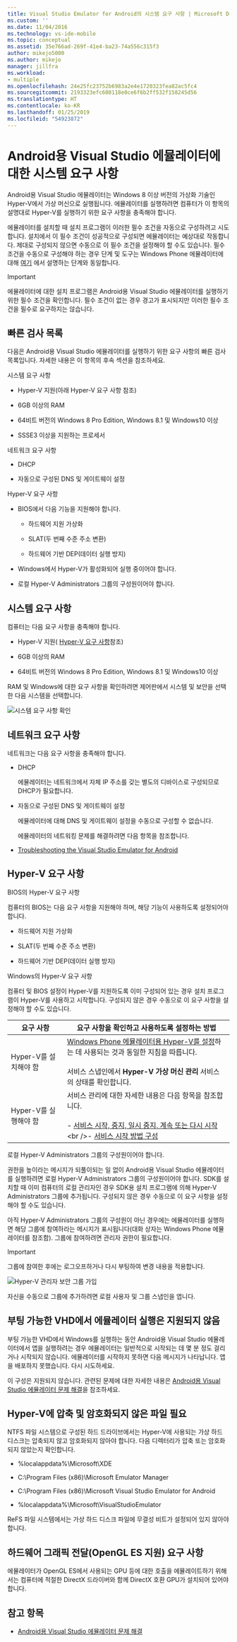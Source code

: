 ```yaml
---
title: Visual Studio Emulator for Android의 시스템 요구 사항 | Microsoft Docs
ms.custom: ''
ms.date: 11/04/2016
ms.technology: vs-ide-mobile
ms.topic: conceptual
ms.assetid: 35e766ad-269f-41e4-ba23-74a556c315f3
author: mikejo5000
ms.author: mikejo
manager: jillfra
ms.workload:
- multiple
ms.openlocfilehash: 24e25fc23752b6983a2e4e1720323fea82ac5fc4
ms.sourcegitcommit: 2193323efc608118e0ce6f6b2ff532f158245d56
ms.translationtype: HT
ms.contentlocale: ko-KR
ms.lasthandoff: 01/25/2019
ms.locfileid: "54923872"
---
```

# <a name="system-requirements-for-the-visual-studio-emulator-for-android"></a>Android용 Visual Studio 에뮬레이터에 대한 시스템 요구 사항

Android용 Visual Studio 에뮬레이터는 Windows 8 이상 버전의 가상화 기술인 Hyper-V에서 가상 머신으로 실행됩니다. 에뮬레이터를 실행하려면 컴퓨터가 이 항목의 설명대로 Hyper-V를 실행하기 위한 요구 사항을 충족해야 합니다.

에뮬레이터를 설치할 때 설치 프로그램이 이러한 필수 조건을 자동으로 구성하려고 시도합니다. 설치에서 이 필수 조건이 성공적으로 구성되면 에뮬레이터는 예상대로 작동합니다. 제대로 구성되지 않으면 수동으로 이 필수 조건을 설정해야 할 수도 있습니다. 필수 조건을 수동으로 구성해야 하는 경우 단계 및 도구는 Windows Phone 에뮬레이터에 대해 [여기](/previous-versions/windows/apps/jj863509\(v=vs.105\)) 에서 설명하는 단계와 동일합니다.

> [!IMPORTANT]
> 에뮬레이터에 대한 설치 프로그램은 Android용 Visual Studio 에뮬레이터를 실행하기 위한 필수 조건을 확인합니다. 필수 조건이 없는 경우 경고가 표시되지만 이러한 필수 조건을 필수로 요구하지는 않습니다.

##  <a name="Checklist"></a> 빠른 검사 목록

다음은 Android용 Visual Studio 에뮬레이터를 실행하기 위한 요구 사항의 빠른 검사 목록입니다. 자세한 내용은 이 항목의 후속 섹션을 참조하세요.

시스템 요구 사항

- Hyper-V 지원(아래 Hyper-V 요구 사항 참조)

- 6GB 이상의 RAM

- 64비트 버전의 Windows 8 Pro Edition, Windows 8.1 및 Windows10 이상

- SSSE3 이상을 지원하는 프로세서

네트워크 요구 사항

- DHCP

- 자동으로 구성된 DNS 및 게이트웨이 설정

Hyper-V 요구 사항

- BIOS에서 다음 기능을 지원해야 합니다.

  -   하드웨어 지원 가상화

  -   SLAT(두 번째 수준 주소 변환)

  -   하드웨어 기반 DEP(데이터 실행 방지)

- Windows에서 Hyper-V가 활성화되어 실행 중이어야 합니다.

- 로컬 Hyper-V Administrators 그룹의 구성원이어야 합니다.

## <a name="system-requirements"></a>시스템 요구 사항
 컴퓨터는 다음 요구 사항을 충족해야 합니다.

- Hyper-V 지원( [Hyper-V 요구 사항](#HyperV)참조)

- 6GB 이상의 RAM

- 64비트 버전의 Windows 8 Pro Edition, Windows 8.1 및 Windows10 이상

RAM 및 Windows에 대한 요구 사항을 확인하려면 제어판에서 시스템 및 보안을 선택한 다음 시스템을 선택합니다.

![시스템 요구 사항 확인](../cross-platform/media/android_emu_system_requirements.png "Android_Emu_System_Requirements")

## <a name="network-requirements"></a>네트워크 요구 사항

네트워크는 다음 요구 사항을 충족해야 합니다.

- DHCP

   에뮬레이터는 네트워크에서 자체 IP 주소를 갖는 별도의 디바이스로 구성되므로 DHCP가 필요합니다.

- 자동으로 구성된 DNS 및 게이트웨이 설정

   에뮬레이터에 대해 DNS 및 게이트웨이 설정을 수동으로 구성할 수 없습니다.

  에뮬레이터의 네트워킹 문제를 해결하려면 다음 항목을 참조합니다.

- [Troubleshooting the Visual Studio Emulator for Android](../cross-platform/troubleshooting-the-visual-studio-emulator-for-android.md)

## <a name="hyper-v-requirements"></a>Hyper-V 요구 사항

BIOS의 Hyper-V 요구 사항

컴퓨터의 BIOS는 다음 요구 사항을 지원해야 하며, 해당 기능이 사용하도록 설정되어야 합니다.

- 하드웨어 지원 가상화

- SLAT(두 번째 수준 주소 변환)

- 하드웨어 기반 DEP(데이터 실행 방지)

Windows의 Hyper-V 요구 사항

컴퓨터 및 BIOS 설정이 Hyper-V를 지원하도록 이미 구성되어 있는 경우 설치 프로그램이 Hyper-V를 사용하고 시작합니다. 구성되지 않은 경우 수동으로 이 요구 사항을 설정해야 할 수도 있습니다.

|요구 사항|요구 사항을 확인하고 사용하도록 설정하는 방법|
|-----------------|----------------------------------------------|
|Hyper-V를 설치해야 함|[Windows Phone 에뮬레이터용 Hyper-V를 설정](https://docs.microsoft.com/previous-versions/windows/apps/jj863509(v=vs.105))하는 데 사용되는 것과 동일한 지침을 따릅니다.<br /><br /> 서비스 스냅인에서 **Hyper-V 가상 머신 관리** 서비스의 상태를 확인합니다.|
|Hyper-V를 실행해야 함|서비스 관리에 대한 자세한 내용은 다음 항목을 참조합니다.<br /><br /> -   [서비스 시작, 중지, 일시 중지, 계속 또는 다시 시작](https://technet.microsoft.com/library/cc736564\(v=WS.10\).aspx)<br />-   [서비스 시작 방법 구성](https://technet.microsoft.com/%20library/cc739213\(v=ws.10\))|

 로컬 Hyper-V Administrators 그룹의 구성원이어야 합니다.

 권한을 높이라는 메시지가 되풀이되는 일 없이 Android용 Visual Studio 에뮬레이터를 실행하려면 로컬 Hyper-V Administrators 그룹의 구성원이어야 합니다. SDK를 설치할 때 이미 컴퓨터의 로컬 관리자인 경우 SDK용 설치 프로그램에 의해 Hyper-V Administrators 그룹에 추가됩니다. 구성되지 않은 경우 수동으로 이 요구 사항을 설정해야 할 수도 있습니다.

 아직 Hyper-V Administrators 그룹의 구성원이 아닌 경우에는 에뮬레이터를 실행하면 해당 그룹에 참여하라는 메시지가 표시됩니다(대화 상자는 Windows Phone 에뮬레이터를 참조함). 그룹에 참여하려면 관리자 권한이 필요합니다.

> [!IMPORTANT]
> 그룹에 참여한 후에는 로그오프하거나 다시 부팅하여 변경 내용을 적용합니다.

 ![Hyper&#45;V 관리자 보안 그룹 가입](../cross-platform/media/android_emu_hyperv_admin.png "Android_Emu_HyperV_Admin")

 자신을 수동으로 그룹에 추가하려면 로컬 사용자 및 그룹 스냅인을 엽니다.

## <a name="running-the-emulator-from-a-bootable-vhd-is-not-supported"></a>부팅 가능한 VHD에서 에뮬레이터 실행은 지원되지 않음
 부팅 가능한 VHD에서 Windows를 실행하는 동안 Android용 Visual Studio 에뮬레이터에서 앱을 실행하려는 경우 에뮬레이터는 일반적으로 시작되는 데 몇 분 정도 걸리거나 시작되지 않습니다. 에뮬레이터를 시작하지 못하면 다음 메시지가 나타납니다. 앱을 배포하지 못했습니다. 다시 시도하세요.

 이 구성은 지원되지 않습니다. 관련된 문제에 대한 자세한 내용은 [Android용 Visual Studio 에뮬레이터 문제 해결](../cross-platform/troubleshooting-the-visual-studio-emulator-for-android.md)을 참조하세요.

## <a name="hyper-v-requires-uncompressed-and-unencrypted-files"></a>Hyper-V에 압축 및 암호화되지 않은 파일 필요
 NTFS 파일 시스템으로 구성된 하드 드라이브에서는 Hyper-V에 사용되는 가상 하드 디스크는 압축되지 않고 암호화되지 않아야 합니다. 다음 디렉터리가 압축 또는 암호화되지 않았는지 확인합니다.

- %localappdata%\Microsoft\XDE

- C:\Program Files (x86)\Microsoft Emulator Manager

- C:\Program Files (x86)\Microsoft Visual Studio Emulator for Android

- %localappdata%\Microsoft\VisualStudioEmulator

ReFS 파일 시스템에서는 가상 하드 디스크 파일에 무결성 비트가 설정되어 있지 않아야 합니다.

## <a name="hardware-graphics-forwarding-opengl-es-support-requirements"></a>하드웨어 그래픽 전달(OpenGL ES 지원) 요구 사항

에뮬레이터가 OpenGL ES에서 사용되는 GPU 등에 대한 호출을 에뮬레이트하기 위해서는 컴퓨터에 적절한 DirectX 드라이버와 함께 DirectX 호환 GPU가 설치되어 있어야 합니다.

## <a name="see-also"></a>참고 항목

- [Android용 Visual Studio 에뮬레이터 문제 해결](../cross-platform/troubleshooting-the-visual-studio-emulator-for-android.md)
